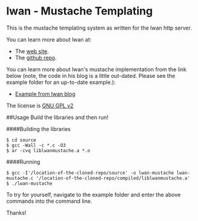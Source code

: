 lwan - Mustache Templating
===============

This is the mustache templating system as written for the lwan http server.

You can learn more about lwan at:
  * The [web site](http://lwan.ws).
  * The [github repo](https://github.com/lpereira/lwan).

You can learn more about lwan's mustache implementation from the link below (note, the code in his blog is a little out-dated. Please see the example folder for an up-to-date example.):
  * [Example from lwan blog](http://tia.mat.br/posts/2012/11/11/mustache_templates_in_c.html)

The license is [GNU GPL v2](https://www.gnu.org/licenses/gpl-2.0.txt)


##Usage
Build the libraries and then run!

####Building the libraries

```
$ cd source
$ gcc -Wall -c *.c -O3
$ ar -cvq liblwanmustache.a *.o
```

####Running

```
$ gcc -I'/location-of-the-cloned-repo/source' -o lwan-mustache lwan-mustache.c '/location-of-the-cloned-repo/compiled/liblwanmustache.a'
$ ./lwan-mustache
```

To try for yourself, navigate to the example folder and enter the above commands into the command line.

Thanks!